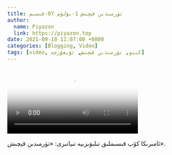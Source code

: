 ```yaml
---
title: تۈرمىدىن قېچىش 1-بۆلۈم 07-قىسىم
author:
  name: Piyazon
  link: https://piyazon.top
date: 2021-09-10 11:07:00 +0800
categories: [Blogging, Video]
tags: [video, كىنو, تۈرمىدىن قېچىش, ئۇيغۇرچە]
---
```


<style>
@import url(/assets/css/uyghur.css);
</style>

<video id="player" class="weixin_video" playsinline controls poster="https://gitlab.com/Alimjoo/cdn_img/-/raw/main/movie/pb/pb1.jpg"
  wxv="wxv_2042471518147837954" src="">

  <track kind="captions" label="English&Chinese" src="https://piyazon.top/storage/assets/subtitles/pb/s01e07.vtt" srclang="en&zh-CN"   />
</video>

ئامىرىكا كۆپ قىسىملىق تىلىۋىزىيە تىياتىرى: «تۈرمىدىن قېچىش».
